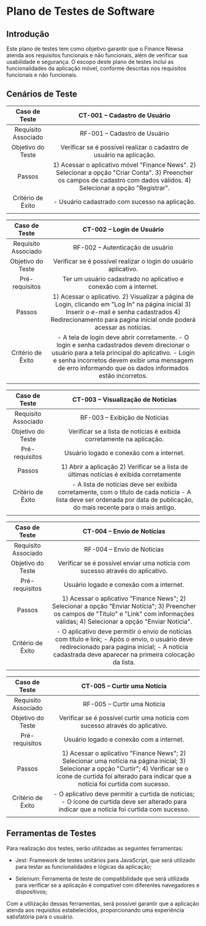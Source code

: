 # Plano de Testes de Software

## Introdução

Este plano de testes tem como objetivo garantir que o  Finance Newsa atenda aos requisitos funcionais e não funcionais, além de verificar sua usabilidade e segurança. O escopo deste plano de testes inclui as funcionalidades da aplicação móvel, conforme descritas nos requisitos funcionais e não funcionais.

## Cenários de Teste

| **Caso de Teste** 	| **CT-001 – Cadastro de Usuário** 	|
|:---:	|:---:	|
|	Requisito Associado 	| RF-001 – Cadastro de Usuário |
| Objetivo do Teste 	| Verificar se é possível realizar o cadastro de usuário na aplicação. |
| Passos 	| 1) Acessar o aplicativo móvel "Finance News". 2) Selecionar a opção "Criar Conta". 3) Preencher os campos de cadastro com dados válidos. 4) Selecionar a opção "Registrar". |
|Critério de Êxito | - Usuário cadastrado com sucesso na aplicação. |
|  	|  	|


| **Caso de Teste** 	| **CT-002 – Login de Usuário** 	|
|:---:	|:---:	|
|	Requisito Associado 	| RF-002 – Autenticação de usuário |
| Objetivo do Teste 	| Verificar se é possível realizar o login do usuário aplicativo.|
| Pré-requisitos 	| Ter um usuário cadastrado no aplicativo e conexão com a internet.|
| Passos 	| 1) Acessar o aplicativo. 2) Visualizar a página de Login, clicando em "Log In" na página inicial 3) Inserir o e-mail e senha cadastrados 4) Redirecionamento para pagina inicial onde poderá acessar as notícias. |
|Critério de Êxito | - A tela de login deve abrir corretamente. - O login e senha cadastrados devem direcionar o usuário para a tela principal do aplicativo. - Login e senha incorretos devem exibir uma mensagem de erro informando que os dados informados estão incorretos. |
|  	|  	|

| **Caso de Teste** 	| **CT-003 – Visualização de Notícias** 	|
|:---:	|:---:	|
|	Requisito Associado 	| RF-003 – Exibição de Notícias |
| Objetivo do Teste 	| Verificar se a lista de notícias é exibida corretamente na aplicação. |
| Pré-requisitos 	| Usuário logado e conexão com a internet. |
| Passos 	| 1) Abrir a aplicação 2) Verificar se a lista de últimas notícias é exibida corretamente |
|Critério de Êxito | - A lista de notícias deve ser exibida corretamente, com o título de cada notícia - A lista deve ser ordenada por data de publicação, do mais recente para o mais antigo. |
|  	|  	|

| **Caso de Teste** 	| **CT-004 – Envio de Notícias** 	|
|:---:	|:---:	|
|	Requisito Associado 	| RF-004 – Envio de Notícias |
| Objetivo do Teste 	| Verificar se é possível enviar uma notícia com sucesso através do aplicativo. |
| Pré-requisitos 	| Usuário logado e conexão com a internet. |
| Passos 	| 1) Acessar o aplicativo "Finance News"; 2) Selecionar a opção "Enviar Notícia"; 3) Preencher os campos de "Título" e "Link" com informações válidas; 4) Selecionar a opção "Enviar Notícia". |
|Critério de Êxito | - O aplicativo deve permitir o envio de notícias com título e link; - Após o envio, o usuário deve redirecionado para pagina inicial; - A noticia cadastrada deve aparecer na primeira colocação da lista.|
|  	|  	|

| **Caso de Teste** 	| **CT-005 – Curtir uma Notícia** 	|
|:---:	|:---:	|
|	Requisito Associado 	| RF-005 – Curtir uma Notícia |
| Objetivo do Teste 	| Verificar se é possível curtir uma notícia com sucesso através do aplicativo. |
| Pré-requisitos 	| Usuário logado e conexão com a internet. |
| Passos 	| 1) Acessar o aplicativo "Finance News"; 2) Selecionar uma notícia na página inicial; 3) Selecionar a opção "Curtir"; 4) Verificar se o ícone de curtida foi alterado para indicar que a notícia foi curtida com sucesso.|
|Critério de Êxito | - O aplicativo deve permitir a curtida de notícias; - O ícone de curtida deve ser alterado para indicar que a notícia foi curtida com sucesso.|
|  	|  	|
 
 
## Ferramentas de Testes 

Para realização dos testes, serão utilizadas as seguintes ferramentas:

- Jest: Framework de testes unitários para JavaScript, que será utilizado para testar as funcionalidades e lógicas da aplicação;

- Selenium: Ferramenta de teste de compatibilidade que será utilizada para verificar se a aplicação é compatível com diferentes navegadores e dispositivos;

Com a utilização dessas ferramentas, será possível garantir que a aplicação atenda aos requisitos estabelecidos, proporcionando uma experiência satisfatória para o usuário.
 

